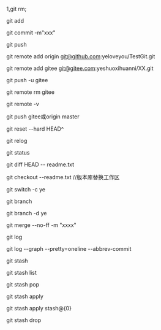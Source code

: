 1,git rm;

git add

git commit -m"xxx"

git push

git remote add origin git@github.com:yeloveyou/TestGit.git

git remote add gitee git@gitee.com:yeshuoxihuanni/XX.git

git push -u gitee

git remote rm gitee

git remote -v

git push gitee或origin master

git reset --hard HEAD^

git relog

git status 

git diff HEAD -- readme.txt

git checkout --readme.txt //版本库替换工作区

git switch -c ye

git branch 

git branch -d ye

git merge --no-ff -m "xxxx"

git log 

git log --graph --pretty=oneline --abbrev-commit

git stash

git stash list

git stash pop

git stash apply

git stash apply stash@{0}

git stash drop







 